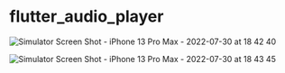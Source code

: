 # flutter_audio_player
![Simulator Screen Shot - iPhone 13 Pro Max - 2022-07-30 at 18 42 40](https://user-images.githubusercontent.com/78425511/181933680-bb0cc9a1-1601-4585-bbfd-c0f8e9a637cf.png)

![Simulator Screen Shot - iPhone 13 Pro Max - 2022-07-30 at 18 43 45](https://user-images.githubusercontent.com/78425511/181933677-333072ac-8782-4096-a433-71b5f6d9cc17.png)
